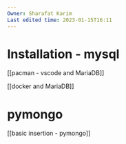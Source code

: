 ```yaml
---
Owner: Sharafat Karim
Last edited time: 2023-01-15T16:11
---
```

# Installation - mysql

[[pacman - vscode and MariaDB]]

[[docker and MariaDB]]

# pymongo

[[basic insertion - pymongo]]